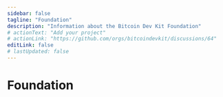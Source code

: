 ```yaml
---
sidebar: false
tagline: "Foundation"
description: "Information about the Bitcoin Dev Kit Foundation"
# actionText: "Add your project"
# actionLink: "https://github.com/orgs/bitcoindevkit/discussions/64"
editLink: false
# lastUpdated: false
---
```


# Foundation
